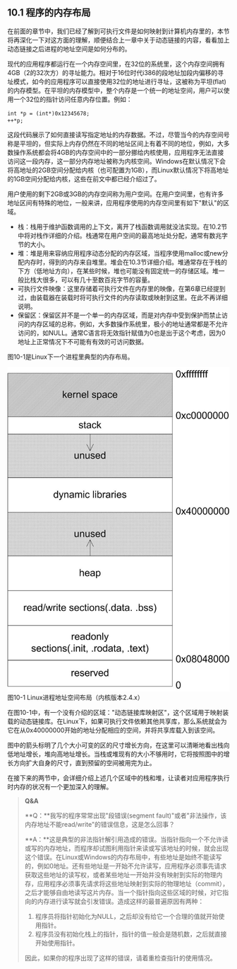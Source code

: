 ## 10.1 程序的内存布局

在前面的章节中，我们已经了解到可执行文件是如何映射到计算机内存里的，本节将再深化一下对这方面的理解，顺便结合上一章中关于动态链接的内容，看看加上动态链接之后进程的地址空间是如何分布的。

现代的应用程序都运行在一个内存空间里，在32位的系统里，这个内存空间拥有4GB（2的32次方）的寻址能力。相对于16位时代i386的段地址加段内偏移的寻址模式，如今的应用程序可以直接使用32位的地址进行寻址，这被称为平坦(flat)的内存模型。在平坦的内存模型中，整个内存是一个统一的地址空间，用户可以使用一个32位的指针访问任意内存位置。例如：

    int *p = (int*)0x12345678;
    ++*p;

这段代码展示了如何直接读写指定地址的内存数据。不过，尽管当今的内存空间号称是平坦的，但实际上内存仍然在不同的地址区间上有着不同的地位，例如，大多数操作系统都会将4GB的内存空间中的一部分挪给内核使用，应用程序无法直接访问这一段内存，这一部分内存地址被称为内核空间。Windows在默认情况下会将高地址的2GB空间分配给内核（也可配置为1GB），而Linux默认情况下将高地址的1GB空间分配给内核，这些在前文中都已经介绍过了。

用户使用的剩下2GB或3GB的内存空间称为用户空间。在用户空间里，也有许多地址区间有特殊的地位，一般来讲，应用程序使用的内存空间里有如下"默认"的区域。

- 栈：栈用于维护函数调用的上下文，离开了栈函数调用就没法实现。在10.2节中将对栈作详细的介绍。栈通常在用户空间的最高地址处分配，通常有数兆字节的大小。
- 堆：堆是用来容纳应用程序动态分配的内存区域，当程序使用malloc或new分配内存时，得到的内存来自堆里。堆会在10.3节详细介绍。堆通常存在于栈的下方（低地址方向），在某些时候，堆也可能没有固定统一的存储区域。堆一般比栈大很多，可以有几十至数百兆字节的容量。
- 可执行文件映像：这里存储着可执行文件在内存里的映像，在第6章已经提到过，由装载器在装载时将可执行文件的内存读取或映射到这里。在此不再详细说明。
- 保留区：保留区并不是一个单一的内存区域，而是对内存中受到保护而禁止访问的内存区域的总称，例如，大多数操作系统里，极小的地址通常都是不允许访问的，如NULL。通常C语言将无效指针赋值为0也是出于这个考虑，因为0地址上正常情况下不可能有有效的可访问数据。

图10-1是Linux下一个进程里典型的内存布局。

![](../Images/10-1.jpg)\
图10-1 Linux进程地址空间布局（内核版本2.4.x）

在图10-1中，有一个没有介绍的区域："动态链接库映射区"，这个区域用于映射装载的动态链接库。在Linux下，如果可执行文件依赖其他共享库，那么系统就会为它在从0x40000000开始的地址分配相应的空间，并将共享库载入到该空间。

图中的箭头标明了几个大小可变的区的尺寸增长方向，在这里可以清晰地看出栈向低地址增长，堆向高地址增长。当栈或堆现有的大小不够用时，它将按照图中的增长方向扩大自身的尺寸，直到预留的空间被用完为止。

在接下来的两节中，会详细介绍上述几个区域中的栈和堆，让读者对应用程序执行时内存的状况有一个更加深入的理解。

> **Q&A**
>
> **Q：**我写的程序常常出现"段错误(segment
> fault)"或者"非法操作，该内存地址不能read/write"的错误信息，这是怎么回事？
>
> **A：**这是典型的非法指针解引用造成的错误。当指针指向一个不允许读或写的内存地址，而程序却试图利用指针来读或写该地址的时候，就会出现这个错误。在Linux或Windows的内存布局中，有些地址是始终不能读写的，例如0地址。还有些地址是一开始不允许读写，应用程序必须事先请求获取这些地址的读写权，或者某些地址一开始并没有映射到实际的物理内存，应用程序必须事先请求将这些地址映射到实际的物理地址（commit），之后才能够自由地读写这片内存。当一个指针指向这些区域的时候，对它指向的内存进行读写就会引发错误。造成这样的最普遍原因有两种：
>
> 1.  程序员将指针初始化为NULL，之后却没有给它一个合理的值就开始使用指针。
> 2.  程序员没有初始化栈上的指针，指针的值一般会是随机数，之后就直接开始使用指针。
>
> 因此，如果你的程序出现了这样的错误，请着重检查指针的使用情况。
